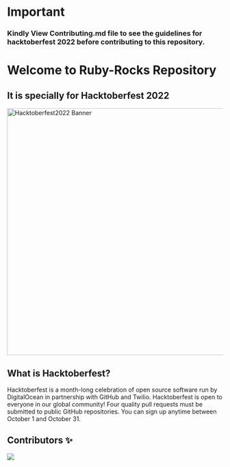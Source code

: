 # Important
### Kindly View Contributing.md file to see the guidelines for hacktoberfest 2022 before contributing to this repository.

# Welcome to Ruby-Rocks Repository
## It is specially for Hacktoberfest 2022

<img width="576" alt="Hacktoberfest2022 Banner" src="https://user-images.githubusercontent.com/54318487/193989847-0891d8c8-88e3-4395-acbb-8e0df99e84ef.png">

## What is Hacktoberfest?
Hacktoberfest is a month-long celebration of open source software run by DigitalOcean in partnership with GitHub and Twilio. Hacktoberfest is open to everyone in our global community! Four quality pull requests must be submitted to public GitHub repositories. You can sign up anytime between October 1 and October 31.

## Contributors ✨
<a href="https://github.com/ShehrozIrfan/ruby-rocks/graphs/contributors">
  <img src="https://contrib.rocks/image?repo=ShehrozIrfan/ruby-rocks"/>
</a>
